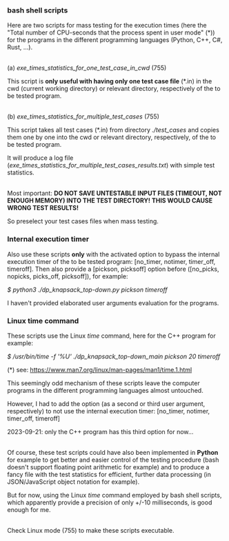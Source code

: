 ### bash shell scripts

Here are two scripts for mass testing for the execution times (here the "Total number of CPU-seconds that the process spent in user mode" (*)) for the programs in the different programming languages (Python, C++, C#, Rust, ...).

\
(a) _exe_times_statistics_for_one_test_case_in_cwd_ (755)

This script is **only useful with having only one test case file** (*.in) in the cwd (current working directory) or relevant directory, respectively of the to be tested program.

\
(b) _exe_times_statistics_for_multiple_test_cases_ (755)

This script takes all test cases (*.in) from directory _./test_cases_ and copies them one by one into the cwd or relevant directory, respectively, of the to be tested program.

It will produce a log file (_exe_times_statistics_for_multiple_test_cases_results.txt_) with simple test statistics.

\
Most important: **DO NOT SAVE UNTESTABLE INPUT FILES (TIMEOUT, NOT ENOUGH MEMORY) INTO THE TEST DIRECTORY! THIS WOULD CAUSE WRONG TEST RESULTS!**

So preselect your test cases files when mass testing.

 
### Internal execution timer

Also use these scripts **only** with the activated option to bypass the internal execution timer of the to be tested program: [no_timer, notimer, timer_off, timeroff].
Then also provide a [pickson, picksoff] option before ([no_picks, nopicks, picks_off, picksoff]), for example:

_$ python3 ./dp_knapsack_top-down.py pickson timeroff_

I haven't provided elaborated user arguments evaluation for the programs.

 
### Linux time command

These scripts use the Linux _time_ command, here for the C++ program for example:

_$ /usr/bin/time -f '%U' ./dp_knapsack_top-down_main pickson 20 timeroff_

(*) see: https://www.man7.org/linux/man-pages/man1/time.1.html

This seemingly odd mechanism of these scripts leave the computer programs in the different programming languages almost untouched.
                                          
However, I had to add the option (as a second or third user argument, respectively) to not use the internal execution timer: [no_timer, notimer, timer_off, timeroff]

2023-09-21: only the C++ program has this third option for now...
 
\
Of course, these test scripts could have also been implemented in **Python** for example to get better and easier control of the testing procedure (bash doesn't support floating point arithmetic for example) and to produce a fancy file with the test statistics for efficient, further data processing (in JSON/JavaScript object notation for example).

But for now, using the Linux _time_ command employed by bash shell scripts, which apparently provide a precision of only +/-10 milliseconds, is good enough for me.

\
Check Linux mode (755) to make these scripts executable.
